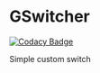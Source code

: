 # GSwitcher

[![Codacy Badge](https://api.codacy.com/project/badge/Grade/0079a483bf67499f82deadb7080741d7)](https://app.codacy.com/app/pav.gre4ixin/GSwitcher?utm_source=github.com&utm_medium=referral&utm_content=gre4ixin/GSwitcher&utm_campaign=Badge_Grade_Dashboard)

Simple custom switch
